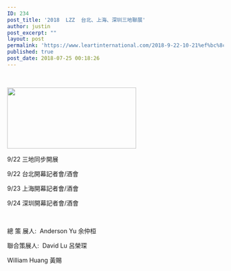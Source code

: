 ```yaml
---
ID: 234
post_title: '2018  LZZ  台北、上海、深圳三地聯展'
author: justin
post_excerpt: ""
layout: post
permalink: 'https://www.leartinternational.com/2018-9-22-10-21%ef%bc%8c%e5%8f%b0%e5%8c%97%ef%bc%8c%e4%b8%8a%e6%b5%b7%ef%bc%8c%e6%b7%b1%e5%9c%b3-%e4%b8%89%e5%9c%b0%e8%81%af%e5%b1%95/'
published: true
post_date: 2018-07-25 00:18:26
---
```

&nbsp;

<img class="alignnone size-medium wp-image-654" src="https://www.leartinternational.com/wordpress/wp-content/uploads/2018/08/06-300x142.jpg" alt="" width="300" height="142" />

9/22 三地同步開展

9/22 台北開幕記者會/酒會

9/23 上海開幕記者會/酒會

9/24 深圳開幕記者會/酒會

&nbsp;

總 策 展人:  Anderson Yu 余仲桓

聯合策展人:  David Lu 呂榮琛

William Huang 黃賜

&nbsp;
